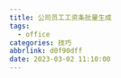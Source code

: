 ```yaml
---
title: 公司员工工资条批量生成
tags:
  - office
categories: 技巧
abbrlink: d0f90dff
date: 2023-03-02 11:10:00
---
```

